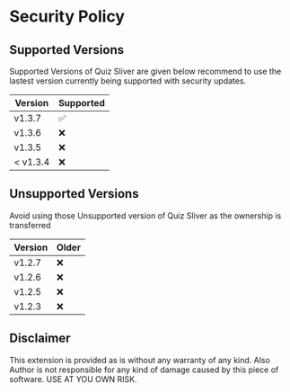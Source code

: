 # Security Policy

## Supported Versions

Supported Versions of Quiz Sliver are given below recommend to use the lastest version currently being supported with security updates.

| Version  | Supported          |
| -------- | ------------------ |
| v1.3.7   | :white_check_mark: |
| v1.3.6   | :x:                |
| v1.3.5   | :x:                |
| < v1.3.4 | :x:                |

## Unsupported Versions

Avoid using those Unsupported version of Quiz Sliver as the ownership is transferred

| Version  | Older          |
| -------- | ------------------ |
| v1.2.7   | :x:                |
| v1.2.6   | :x:                |
| v1.2.5   | :x:                |
| v1.2.3   | :x:                |

## Disclaimer

This extension is provided as is without any warranty of any kind. Also Author is not responsible for any kind of damage caused by this piece of software. USE AT YOU OWN RISK.
